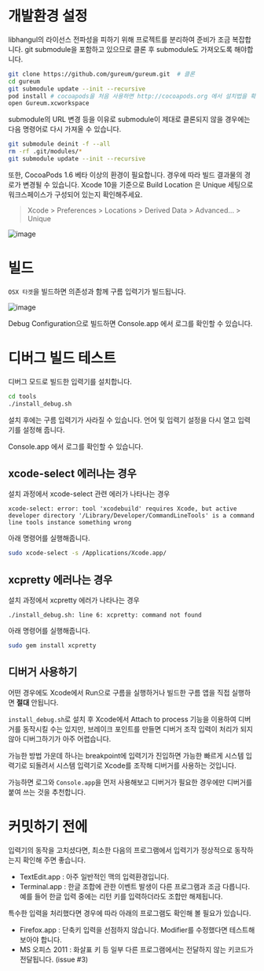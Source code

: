 # 개발환경 설정

libhangul의 라이선스 전파성을 피하기 위해 프로젝트를 분리하여 준비가 조금 복잡합니다.
git submodule을 포함하고 있으므로 클론 후 submodule도 가져오도록 해야합니다.

``` sh
git clone https://github.com/gureum/gureum.git  # 클론
cd gureum
git submodule update --init --recursive
pod install # cocoapods을 처음 사용하면 http://cocoapods.org 에서 설치법을 확인하세요
open Gureum.xcworkspace
```

submodule의 URL 변경 등을 이유로 submodule이 제대로 클론되지 않을 경우에는 다음
명령어로 다시 가져올 수 있습니다.

``` sh
git submodule deinit -f --all
rm -rf .git/modules/*
git submodule update --init --recursive
```

또한, CocoaPods 1.6 베타 이상의 환경이 필요합니다. 경우에 따라 빌드 결과물의 경로가 변경될 수 있습니다. Xcode 10을 기준으로 Build Location 은 Unique 세팅으로 워크스페이스가 구성되어 있는지 확인해주세요.

> Xcode > Preferences > Locations > Derived Data > Advanced... > Unique

![image](https://user-images.githubusercontent.com/906974/48977266-9057a580-f0da-11e8-86a3-14a0fd4fcb48.png)

# 빌드

`OSX 타겟`을 빌드하면 의존성과 함께 구름 입력기가 빌드됩니다.

![image](https://user-images.githubusercontent.com/906974/48977284-c5fc8e80-f0da-11e8-9ad2-7a40b8e774ea.png)

Debug Configuration으로 빌드하면 Console.app 에서 로그를 확인할 수 있습니다.

# 디버그 빌드 테스트

디버그 모드로 빌드한 입력기를 설치합니다.

``` sh
cd tools
./install_debug.sh
```

설치 후에는 구름 입력기가 사라질 수 있습니다.
언어 및 입력기 설정을 다시 열고 입력기를 설정해 줍니다.

Console.app 에서 로그를 확인할 수 있습니다.

## xcode-select 에러나는 경우

설치 과정에서 xcode-select 관련 에러가 나타나는 경우

```
xcode-select: error: tool 'xcodebuild' requires Xcode, but active developer directory '/Library/Developer/CommandLineTools' is a command line tools instance something wrong
```

아래 명령어를 실행해줍니다.

``` sh
sudo xcode-select -s /Applications/Xcode.app/
```

## xcpretty 에러나는 경우

설치 과정에서 xcpretty 에러가 나타나는 경우

```
./install_debug.sh: line 6: xcpretty: command not found
```

아래 명령어를 실행해줍니다.

``` sh
sudo gem install xcpretty
```


## 디버거 사용하기

어떤 경우에도 Xcode에서 Run으로 구름을 실행하거나 빌드한 구름 앱을 직접 실행하면 **절대** 안됩니다.

`install_debug.sh`로 설치 후 Xcode에서 Attach to process 기능을 이용하여 디버거를 동작시킬 수는 있지만, 브레이크 포인트를 만들면 디버거 조작 입력이 처리가 되지 않아 디버그하기가 아주 어렵습니다.

가능한 방법 가운데 하나는 breakpoint에 입력기가 진입하면 가능한 빠르게 시스템 입력기로 되돌려서 시스템 입력기로 Xcode를 조작해 디버거를 사용하는 것입니다.

가능하면 로그와 `Console.app`을 먼저 사용해보고 디버거가 필요한 경우에만 디버거를 붙여 쓰는 것을 추천합니다.


# 커밋하기 전에

입력기의 동작을 고치셨다면, 최소한 다음의 프로그램에서 입력기가 정상적으로 동작하는지 확인해 주면 좋습니다.

* TextEdit.app : 아주 일반적인 맥의 입력환경입니다.
* Terminal.app : 한글 조합에 관한 이벤트 발생이 다른 프로그램과 조금 다릅니다. 예를 들어 한글 입력 중에는 리턴 키를 입력하더라도 조합만 해제됩니다.

특수한 입력을 처리했다면 경우에 따라 아래의 프로그램도 확인해 볼 필요가 있습니다.

* Firefox.app : 단축키 입력을 선점하지 않습니다. Modifier를 수정했다면 테스트해 보아야 합니다.
* MS 오피스 2011 : 화살표 키 등 일부 다른 프로그램에서는 전달하지 않는 키코드가 전달됩니다. (issue #3)
